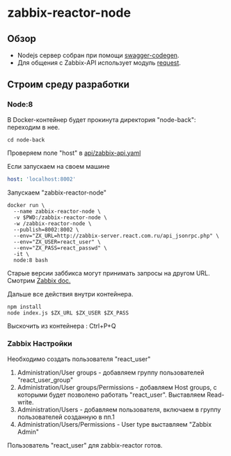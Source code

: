 # zabbix-reactor-node

## Обзор
- Nodejs сервер собран при помощи [swagger-codegen](https://github.com/swagger-api/swagger-codegen).
- Для общения с Zabbix-API использует модуль [request](https://github.com/request/request).

## Строим среду разработки

### Node:8
В Docker-контейнер будет прокинута директория "node-back": переходим в нее.
```
cd node-back
```

Проверяем поле "host" в [api/zabbix-api.yaml](https://github.com/ars-anosov/zabbix-react/blob/master/node-back/api/zabbix-api.yaml)

Если запускаем на своем машине
```yaml
host: 'localhost:8002'
```

Запускаем "zabbix-reactor-node"
```
docker run \
  --name zabbix-reactor-node \
  -v $PWD:/zabbix-reactor-node \
  -w /zabbix-reactor-node \
  --publish=8002:8002 \
  --env="ZX_URL=http://zabbix-server.react.com.ru/api_jsonrpc.php" \
  --env="ZX_USER=react_user" \
  --env="ZX_PASS=react_passwd" \
  -it \
  node:8 bash
```
Старые версии заббикса могут принимать запросы на другом URL. Смотрим [Zabbix doc.](https://www.zabbix.com/documentation/2.2/ru/manual/api)

Дальше все действия внутри контейнера.

```
npm install
node index.js $ZX_URL $ZX_USER $ZX_PASS
```
Выскочить из контейнера : Ctrl+P+Q

### Zabbix Настройки
Необходимо создать пользователя "react_user"

1. Administration/User groups - добавляем группу пользователей "react_user_group"
2. Administration/User groups/Permissions - добавляем Host groups, с которыми будет позволено работать "react_user". Выставляем Read-write.
3. Administration/Users - добавляем пользователя, включаем в группу пользователей созданную в пп.1
4. Administration/Users/Permissions - User type выставляем "Zabbix Admin"

Пользователь "react_user" для zabbix-reactor готов.